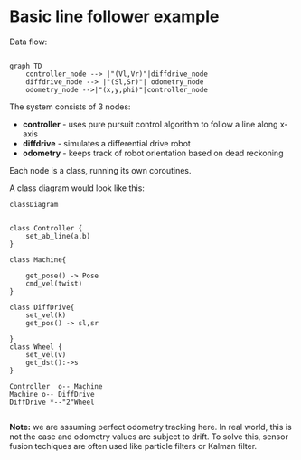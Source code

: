 # Basic line follower example

Data flow:

```mermaid

graph TD
    controller_node --> |"(Vl,Vr)"|diffdrive_node
    diffdrive_node --> |"(Sl,Sr)"| odometry_node
    odometry_node -->|"(x,y,phi)"|controller_node

```


The system consists of 3 nodes:

* **controller** - uses  pure pursuit control algorithm to follow a line along x-axis
* **diffdrive** - simulates a differential drive robot
* **odometry** - keeps track of robot orientation based on dead reckoning

Each node is a class, running its own coroutines. 

A class diagram would look like this:

```mermaid
classDiagram


class Controller {
    set_ab_line(a,b)
}

class Machine{

    get_pose() -> Pose
    cmd_vel(twist)
}

class DiffDrive{
    set_vel(k)
    get_pos() -> sl,sr

}
class Wheel {
    set_vel(v)
    get_dst():->s
}

Controller  o-- Machine
Machine o-- DiffDrive
DiffDrive *--"2"Wheel


```


**Note:** we are assuming perfect odometry tracking here. In real world, this is not the case and odometry values are subject to drift. To solve this, sensor fusion techiques are often used like particle filters or Kalman filter.
